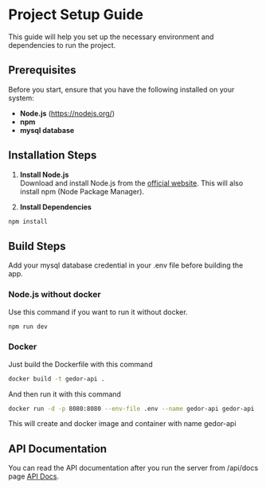 # Project Setup Guide

This guide will help you set up the necessary environment and dependencies to run the project.

## Prerequisites

Before you start, ensure that you have the following installed on your system:

- **Node.js** (https://nodejs.org/)
- **npm**
- **mysql database** 

## Installation Steps

1. **Install Node.js**  
Download and install Node.js from the [official website](https://nodejs.org/). This will also install npm (Node Package Manager).

2. **Install Dependencies**

```bash
npm install
```

## Build Steps

Add your mysql database credential in your .env file before building the app.

### Node.js without docker

Use this command if you want to run it without docker.
```bash
npm run dev
```

### Docker

Just build the Dockerfile with this command

```bash
docker build -t gedor-api .
```

And then run it with this command

```bash
docker run -d -p 8080:8080 --env-file .env --name gedor-api gedor-api
```

This will create and docker image and container with name gedor-api 

## API Documentation

   You can read the API documentation after you run the server from /api/docs page [API Docs](http://localhost:8080/api/docs).

